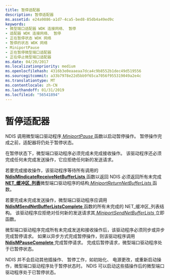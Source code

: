 ```yaml
---
title: 暂停适配器
description: 暂停适配器
ms.assetid: e24a9886-a1d7-4ca5-bed8-85db4a49ed9c
keywords:
- 微型端口适配器 WDK 连接网络、 暂停
- 适配器 WDK 连接网络、 暂停
- 正在暂停状态 WDK 网络
- 暂停的状态 WDK 网络
- MiniportPause
- 正在暂停微型端口适配器
- 正在停止微型端口适配器
ms.date: 04/20/2017
ms.localizationpriority: medium
ms.openlocfilehash: 4316b3e0eaaeaa7dca4c9b8552b1dec49d519556
ms.sourcegitcommit: a33b7978e22d5bb9f65ca7056f955319049a2e4c
ms.translationtype: MT
ms.contentlocale: zh-CN
ms.lasthandoff: 01/31/2019
ms.locfileid: "56541894"
---
```

# <a name="pausing-an-adapter"></a>暂停适配器





NDIS 调用微型端口驱动程序[ *MiniportPause* ](https://msdn.microsoft.com/library/windows/hardware/ff559418)函数以启动暂停操作。 暂停操作完成之前，适配器将仍处于暂停状态。

在暂停状态下，微型端口驱动程序必须完成未完成接收操作。 该驱动程序还必须完成任何未完成发送操作，它应拒绝任何新的发送请求。

若要完成接收操作，该驱动程序等待所有调用的[ **NdisMIndicateReceiveNetBufferLists** ](https://msdn.microsoft.com/library/windows/hardware/ff563598)函数以返回 NDIS 必须返回所有未完成[ **NET\_缓冲区\_列表**](https://msdn.microsoft.com/library/windows/hardware/ff568388)微型端口驱动程序的结构[ *MiniportReturnNetBufferLists* ](https://msdn.microsoft.com/library/windows/hardware/ff559437)函数。

若要完成未完成发送操作，微型端口驱动程序应调用[ **NdisMSendNetBufferListsComplete** ](https://msdn.microsoft.com/library/windows/hardware/ff563668)函数的所有未完成的 NET\_缓冲区\_列表结构。 该驱动程序应拒绝对任何新的发送请求其[ *MiniportSendNetBufferLists* ](https://msdn.microsoft.com/library/windows/hardware/ff559440)立即函数。

微型端口驱动程序完成所有未完成发送和接收操作后，该驱动程序必须同步或异步完成暂停请求。 如果以异步方式完成暂停操作，则该驱动程序调用[ **NdisMPauseComplete** ](https://msdn.microsoft.com/library/windows/hardware/ff563628)完成暂停请求。 完成后暂停请求，微型端口驱动程序处于已暂停状态。

NDIS 并不会启动其他插操作、 暂停工作，如初始化、 电源更改，或重新启动操作，微型端口驱动程序处于暂停状态时。 NDIS 可以启动这些插操作后的微型端口驱动程序处于已暂停状态。

 

 





